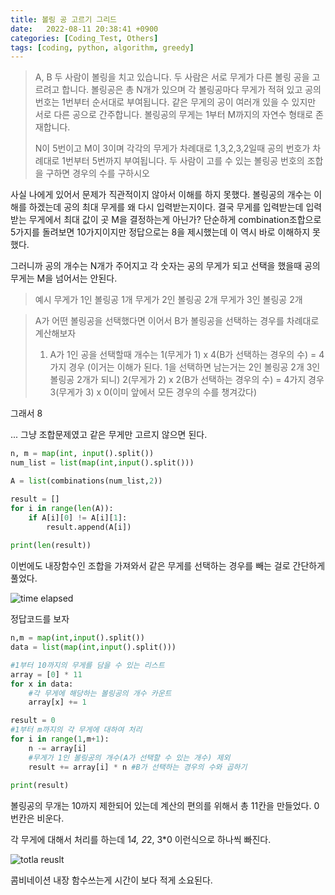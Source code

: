 ```yaml
---
title: 볼링 공 고르기 그리드
date:   2022-08-11 20:38:41 +0900
categories: [Coding_Test, Others]
tags: [coding, python, algorithm, greedy]
---
```


> A, B 두 사람이 볼링을 치고 있습니다. 두 사람은 서로 무게가 다른 볼링 공을 고르려고 합니다. 볼링공은 총 N개가 있으며 각 볼링공마다 무게가 적혀 있고 공의 번호는 1번부터 순서대로 부여됩니다. 같은 무게의 공이 여러개 있을 수 있지만 서로 다른 공으로 간주합니다. 볼링공의 무게는 1부터 M까지의 자연수 형태로 존재합니다.
> 
> N이 5번이고 M이 3이며 각각의 무게가 차례대로 1,3,2,3,2일때 공의 번호가 차례대로 1번부터 5번까지 부여됩니다. 두 사람이 고를 수 있는 볼링공 번호의 조합을 구하면 경우의 수를 구하시오


사실 나에게 있어서 문제가 직관적이지 않아서 이해를 하지 못했다. 볼링공의 개수는 이해를 하겠는데 공의 최대 무게를 왜 다시 입력받는지이다. 결국 무게를 입력받는데 입력받는 무게에서 최대 값이 곳 M을 결정하는게 아닌가? 단순하게 combination조합으로 5가지를 돌려보면 10가지이지만 정답으로는 8을 제시했는데 이 역시 바로 이해하지 못했다.


그러니까 공의 개수는 N개가 주어지고 각 숫자는 공의 무게가 되고 선택을 했을때 공의 무게는 M을 넘어서는 안된다. 

 
> 예시
> 무게가 1인 볼링공 1개
> 무게가 2인 볼링공 2개
> 무게가 3인 볼링공 2개

> A가 어떤 볼링공을 선택했다면 이어서 B가 볼링공을 선택하는 경우를 차례대로 계산해보자
> 1. A가 1인 공을 선택할때 개수는
> 1(무게가 1) x 4(B가 선택하는 경우의 수) = 4가지 경우
> (이거는 이해가 된다. 1을 선택하면 남는거는 2인 볼링공 2개 3인 볼링공 2개가 되니)
> 2(무게가 2) x 2(B가 선택하는 경우의 수) = 4가지 경우
> 3(무게가 3) x 0(이미 앞에서 모든 경우의 수를 챙겨갔다)

그래서 8

... 그냥 조합문제였고 같은 무게만 고르지 않으면 된다.

```py
n, m = map(int, input().split())
num_list = list(map(int,input().split()))

A = list(combinations(num_list,2))

result = []
for i in range(len(A)):
    if A[i][0] != A[i][1]:
        result.append(A[i])
        
print(len(result))
```

이번에도 내장함수인 조합을 가져와서 같은 무게를 선택하는 경우를 빼는 걸로 간단하게 풀었다.

![time elapsed](https://user-images.githubusercontent.com/85277660/210985697-906ab9c8-0405-4904-9ab9-f1c092d8cea8.png)

정답코드를 보자

```py
n,m = map(int,input().split())
data = list(map(int,input().split()))

#1부터 10까지의 무게를 담을 수 있는 리스트
array = [0] * 11
for x in data:
    #각 무게에 해당하는 볼링공의 개수 카운트
    array[x] += 1

result = 0
#1부터 m까지의 각 무게에 대하여 처리
for i in range(1,m+1):
    n -= array[i]
    #무게가 1인 볼링공의 개수(A가 선택할 수 있는 개수) 제외
    result += array[i] * n #B가 선택하는 경우의 수와 곱하기
    
print(result)
```

볼링공의 무개는 10까지 제한되어 있는데 계산의 편의를 위해서 총 11칸을 만들었다. 0번칸은 비운다.

각 무게에 대해서 처리를 하는데 1*4, 2*2, 3*0 이런식으로 하나씩 빠진다.

![totla reuslt](https://user-images.githubusercontent.com/85277660/210986456-ff920960-1f23-4e48-a2c8-b03ca9d91518.png)

콤비네이션 내장 함수쓰는게 시간이 보다 적게 소요된다.